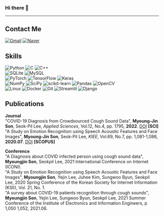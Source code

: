 ### Hi there 👋
---

## Contact Me
[![Gmail](https://img.shields.io/badge/Gmail-D14836?style=for-the-badge&logo=gmail&logoColor=white)](mailto:sonmj0306@gmail.com) [![Naver](https://img.shields.io/badge/Naver-03C75A?style=for-the-badge&logo=naver&logoColor=white)](mailto:tbvltm0306@naver.com)

## Skills
![Python](https://img.shields.io/badge/Python-3776AB?style=for-the-badge&logo=python&logoColor=white) 
![C](https://img.shields.io/badge/C-A8B9CC?style=for-the-badge&logo=c&logoColor=white) 
![C++](https://img.shields.io/badge/C%2B%2B-00599C?style=for-the-badge&logo=c%2B%2B&logoColor=white)  
![SQLite](https://img.shields.io/badge/SQLite-003B57?style=for-the-badge&logo=sqlite&logoColor=white) 
![MySQL](https://img.shields.io/badge/MySQL-00618A?style=for-the-badge&logo=mysql&logoColor=white)  
![PyTorch](https://img.shields.io/badge/PyTorch-EE4C2C?style=for-the-badge&logo=pytorch&logoColor=white) 
![TensorFlow](https://img.shields.io/badge/TensorFlow-FF6F00?style=for-the-badge&logo=tensorflow&logoColor=white) 
![Keras](https://img.shields.io/badge/Keras-D00000?style=for-the-badge&logo=keras&logoColor=white)  
![NumPy](https://img.shields.io/badge/NumPy-013243?style=for-the-badge&logo=numpy&logoColor=white) 
![SciPy](https://img.shields.io/badge/SciPy-8A9A5B?style=for-the-badge&logo=scipy&logoColor=white) 
![scikit-learn](https://img.shields.io/badge/scikit--learn-F7931E?style=for-the-badge&logo=scikit-learn&logoColor=white) 
![Pandas](https://img.shields.io/badge/Pandas-150458?style=for-the-badge&logo=pandas&logoColor=white) 
![OpenCV](https://img.shields.io/badge/OpenCV-5C3EE8?style=for-the-badge&logo=opencv&logoColor=white)  
![Linux](https://img.shields.io/badge/Linux-FCC624?style=for-the-badge&logo=linux&logoColor=black)
![Docker](https://img.shields.io/badge/Docker-2496ED?style=for-the-badge&logo=docker&logoColor=white)
![Git](https://img.shields.io/badge/Git-F1502F?style=for-the-badge&logo=git&logoColor=white)
![Streamlit](https://img.shields.io/badge/Streamlit-FF4B4B?style=for-the-badge&logo=streamlit&logoColor=white)
![Django](https://img.shields.io/badge/Django-092E20?style=for-the-badge&logo=django&logoColor=white)

## Publications
**Journal**  
"COVID-19 Diagnosis from Crowdsourced Cough Sound Data", **Myoung-Jin Son**, Seok-Pil Lee, *Applied Sciences*, Vol.12, No.4, pp. 1795, **2022**. [DOI](https://doi.org/10.3390/app12041795) **[SCI]**  
"A Study on Emotion Recognition using Speech Acoustic Features and Face Images", **Myoung-Jin Son**, Seok-Pil Lee, *KIEE*, Vol.69, No.7, pp. 1,081-1,086, **2020.07**. [DOI](https://doi.org/10.xxxx/KIEE.2020.69.7.1081) **[SCOPUS]**  
  
**Conference**  
"A Diagnosis about COVID infected person using cough sound data", **Myoungjin Son**, Seokpil Lee, 2021 International Conference on Internet (ICONI).  
"A Study on Emotion Recognition using Speech Acoustic Features and Face Images", **Myoungjin Son**, Yejin Lee, Juhee Kim, Sungwoo Byun, Seokpil Lee, 2020 Spring Conference of the Korean Society for Internet Information (KSII), Vol. 21, No. 1.  
"A survey about COVID-19 patients recognition through cough sounds", **Myoungjin Son**, Yejin Lee, Sungwoo Byun, Seokpil Lee, 2021 Summer Conference of the Institute of Electronics and Information Engineers, p 1,050 1,052, 2021.06.  

